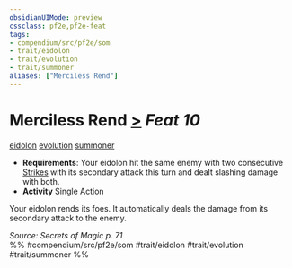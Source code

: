 ```yaml
---
obsidianUIMode: preview
cssclass: pf2e,pf2e-feat
tags:
- compendium/src/pf2e/som
- trait/eidolon
- trait/evolution
- trait/summoner
aliases: ["Merciless Rend"]
---
```

# Merciless Rend  [>](rules/core-rulebook/chapter-9-playing-the-game.md#Actions "Single Action") *Feat 10*  
[eidolon](rules/traits/eidolon-som.md)  [evolution](rules/traits/evolution-som.md)  [summoner](rules/traits/summoner-som.md)  

- **Requirements**: Your eidolon hit the same enemy with two consecutive [Strikes](rules/actions/strike.md) with its secondary attack this turn and dealt slashing damage with both.
- **Activity** Single Action

Your eidolon rends its foes. It automatically deals the damage from its secondary attack to the enemy.

*Source: Secrets of Magic p. 71*  
%% #compendium/src/pf2e/som #trait/eidolon #trait/evolution #trait/summoner %%